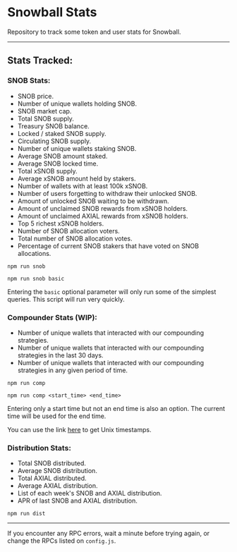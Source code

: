 # Snowball Stats

Repository to track some token and user stats for Snowball.

---

## Stats Tracked:

### SNOB Stats:

- SNOB price.
- Number of unique wallets holding SNOB.
- SNOB market cap.
- Total SNOB supply.
- Treasury SNOB balance.
- Locked / staked SNOB supply.
- Circulating SNOB supply.
- Number of unique wallets staking SNOB.
- Average SNOB amount staked.
- Average SNOB locked time.
- Total xSNOB supply.
- Average xSNOB amount held by stakers.
- Number of wallets with at least 100k xSNOB.
- Number of users forgetting to withdraw their unlocked SNOB.
- Amount of unlocked SNOB waiting to be withdrawn.
- Amount of unclaimed SNOB rewards from xSNOB holders.
- Amount of unclaimed AXIAL rewards from xSNOB holders.
- Top 5 richest xSNOB holders.
- Number of SNOB allocation voters.
- Total number of SNOB allocation votes.
- Percentage of current SNOB stakers that have voted on SNOB allocations.

```
npm run snob
```

```
npm run snob basic
```

Entering the `basic` optional parameter will only run some of the simplest queries. This script will run very quickly.

### Compounder Stats (WIP):

- Number of unique wallets that interacted with our compounding strategies.
- Number of unique wallets that interacted with our compounding strategies in the last 30 days.
- Number of unique wallets that interacted with our compounding strategies in any given period of time.

```
npm run comp
```

```
npm run comp <start_time> <end_time>
```

Entering only a start time but not an end time is also an option. The current time will be used for the end time.

You can use the link [here](https://www.unixtimestamp.com/) to get Unix timestamps.

### Distribution Stats:

- Total SNOB distributed.
- Average SNOB distribution.
- Total AXIAL distributed.
- Average AXIAL distribution.
- List of each week's SNOB and AXIAL distribution.
- APR of last SNOB and AXIAL distribution.

```
npm run dist
```

---

If you encounter any RPC errors, wait a minute before trying again, or change the RPCs listed on `config.js`.